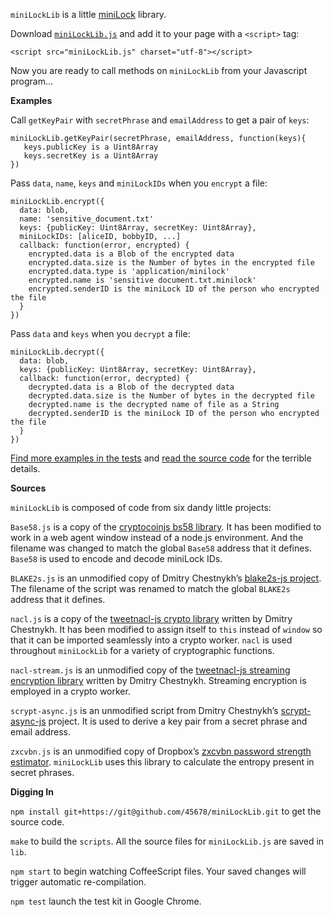 `miniLockLib` is a little [miniLock](http://minilock.io/) library.

Download [`miniLockLib.js`](https://raw.githubusercontent.com/45678/miniLockLib/master/scripts/miniLockLib.js) and add it to your page with a `<script>` tag:

```
<script src="miniLockLib.js" charset="utf-8"></script>
```


Now you are ready to call methods on `miniLockLib` from your Javascript program...

__Examples__


Call `getKeyPair` with `secretPhrase` and `emailAddress` to get a pair of `keys`:

```
miniLockLib.getKeyPair(secretPhrase, emailAddress, function(keys){
   keys.publicKey is a Uint8Array
   keys.secretKey is a Uint8Array
})
```


Pass `data`, `name`, `keys` and `miniLockIDs` when you `encrypt` a file:

```
miniLockLib.encrypt({
  data: blob,
  name: 'sensitive_document.txt'
  keys: {publicKey: Uint8Array, secretKey: Uint8Array},
  miniLockIDs: [aliceID, bobbyID, ...]
  callback: function(error, encrypted) {
    encrypted.data is a Blob of the encrypted data
    encrypted.data.size is the Number of bytes in the encrypted file
    encrypted.data.type is 'application/minilock'
    encrypted.name is 'sensitive document.txt.minilock'
    encrypted.senderID is the miniLock ID of the person who encrypted the file
  }
})
```


Pass `data` and `keys` when you `decrypt` a file:

```
miniLockLib.decrypt({
  data: blob,
  keys: {publicKey: Uint8Array, secretKey: Uint8Array},
  callback: function(error, decrypted) {
    decrypted.data is a Blob of the decrypted data
    decrypted.data.size is the Number of bytes in the decrypted file 
    decrypted.name is the decrypted name of file as a String
    decrypted.senderID is the miniLock ID of the person who encrypted the file
  }
})
```

[Find more examples in the tests](https://github.com/45678/miniLockLib/blob/master/tests/0%20A%20demo%20of...%20tests.coffee) and [read the source code](https://github.com/45678/miniLockLib/blob/master/index.coffee) for the terrible details.

__Sources__

`miniLockLib` is composed of code from six dandy little projects:

`Base58.js` is a copy of the [cryptocoinjs bs58 library](https://github.com/cryptocoinjs/bs58). It has been modified to work in a web agent window instead of a node.js environment. And the filename was changed to match the global `Base58` address that it defines. `Base58` is used to encode and decode miniLock IDs.

`BLAKE2s.js` is an unmodified copy of Dmitry Chestnykh’s [blake2s-js project](https://github.com/dchest/blake2s-js). The filename of the script was renamed to match the global `BLAKE2s` address that it defines.

`nacl.js` is a copy of the [tweetnacl-js crypto library](https://github.com/dchest/tweetnacl-js) written by Dmitry Chestnykh. It has been modified to assign itself to `this` instead of `window` so that it can be imported seamlessly into a crypto worker. `nacl` is used throughout `miniLockLib` for a variety of cryptographic functions.

`nacl-stream.js` is an unmodified copy of the [tweetnacl-js streaming encryption library](https://github.com/dchest/nacl-stream-js) written by Dmitry Chestnykh. Streaming encryption is employed in a crypto worker.

`scrypt-async.js` is an unmodified script from Dmitry Chestnykh’s [scrypt-async-js](https://github.com/dchest/scrypt-async-js) project. It is used to derive a key pair from a secret phrase and email address. 

`zxcvbn.js` is an unmodified copy of Dropbox’s [zxcvbn password strength estimator](https://github.com/dropbox/zxcvbn). `miniLockLib` uses this library to calculate the entropy present in secret phrases. 

__Digging In__

`npm install git+https://git@github.com/45678/miniLockLib.git` to get the source code.

`make` to build the `scripts`. All the source files for `miniLockLib.js` are saved in `lib`.

`npm start` to begin watching CoffeeScript files. Your saved changes will trigger automatic re-compilation.

`npm test` launch the test kit in Google Chrome.
